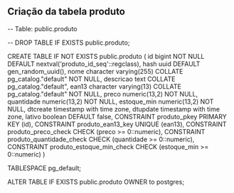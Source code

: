 ## Criação da tabela produto
-- Table: public.produto

-- DROP TABLE IF EXISTS public.produto;

CREATE TABLE IF NOT EXISTS public.produto
(
    id bigint NOT NULL DEFAULT nextval('produto_id_seq'::regclass),
    hash uuid DEFAULT gen_random_uuid(),
    nome character varying(255) COLLATE pg_catalog."default" NOT NULL,
    descricao text COLLATE pg_catalog."default",
    ean13 character varying(13) COLLATE pg_catalog."default" NOT NULL,
    preco numeric(13,2) NOT NULL,
    quantidade numeric(13,2) NOT NULL,
    estoque_min numeric(13,2) NOT NULL,
    dtcreate timestamp with time zone,
    dtupdate timestamp with time zone,
    lativo boolean DEFAULT false,
    CONSTRAINT produto_pkey PRIMARY KEY (id),
    CONSTRAINT produto_ean13_key UNIQUE (ean13),
    CONSTRAINT produto_preco_check CHECK (preco >= 0::numeric),
    CONSTRAINT produto_quantidade_check CHECK (quantidade >= 0::numeric),
    CONSTRAINT produto_estoque_min_check CHECK (estoque_min >= 0::numeric)
)

TABLESPACE pg_default;

ALTER TABLE IF EXISTS public.produto
    OWNER to postgres;
